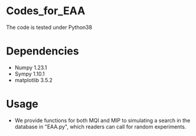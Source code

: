 # Codes_for_EAA
The code is tested under Python38

# Dependencies
- Numpy 1.23.1
- Sympy 1.10.1
- matplotlib 3.5.2

# Usage
- We provide functions for both MQI and MIP to simulating a search in the database in "EAA.py", which readers can call for random experiments.
